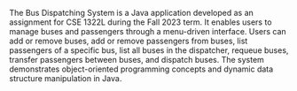 The Bus Dispatching System is a Java application developed as an assignment for CSE 1322L during the Fall 2023 term. It enables users to manage buses and passengers through a menu-driven interface. Users can add or remove buses, add or remove passengers from buses, list passengers of a specific bus, list all buses in the dispatcher, requeue buses, transfer passengers between buses, and dispatch buses. The system demonstrates object-oriented programming concepts and dynamic data structure manipulation in Java.
